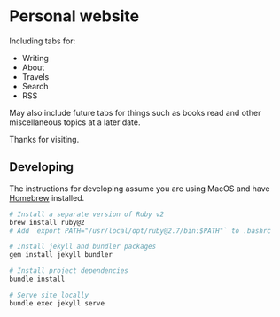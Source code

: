 # Personal website

Including tabs for:

* Writing
* About
* Travels
* Search
* RSS

May also include future tabs for things such as books read and other miscellaneous topics at a later date.

Thanks for visiting.

## Developing

The instructions for developing assume you are using MacOS and have [Homebrew](https://brew.sh/) installed.

```sh
# Install a separate version of Ruby v2
brew install ruby@2
# Add `export PATH="/usr/local/opt/ruby@2.7/bin:$PATH"` to .bashrc

# Install jekyll and bundler packages
gem install jekyll bundler

# Install project dependencies
bundle install

# Serve site locally
bundle exec jekyll serve
```
